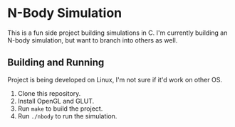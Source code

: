 # N-Body Simulation

This is a fun side project building simulations in C. I'm currently building an N-body simulation, but want to branch into others as well.

## Building and Running

Project is being developed on Linux, I'm not sure if it'd work on other OS.

1. Clone this repository.
2. Install OpenGL and GLUT.
3. Run `make` to build the project.
4. Run `./nbody` to run the simulation.
